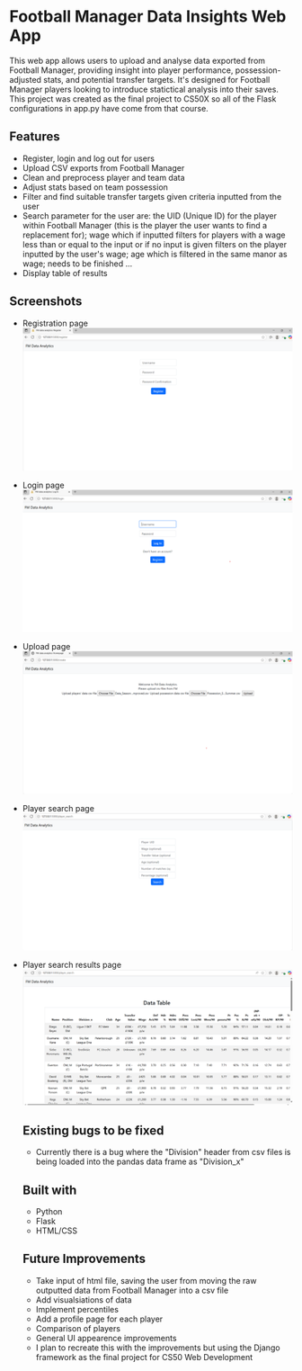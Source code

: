 # Football Manager Data Insights Web App 

This web app allows users to upload and analyse data exported from Football Manager, providing insight into player performance, possession-adjusted stats, and potential transfer targets. It's designed for Football Manager players looking to introduce statictical analysis into their saves. This project was created as the final project to CS50X so all of the Flask configurations in app.py have come from that course.

## Features 
- Register, login and log out for users
- Upload CSV exports from Football Manager
- Clean and preprocess player and team data
- Adjust stats based on team possession
- Filter and find suitable transfer targets given criteria inputted from the user
- Search parameter for the user are: the UID (Unique ID) for the player within Football Manager (this is the player the user wants to find a replacement for); wage which if inputted filters for players with a wage less than or equal to the input or if no input is given filters on the player inputted by the user's wage; age which is filtered in the same manor as wage; needs to be finished ...
- Display table of results

## Screenshots
- Registration page
  ![Registration page](registration.png)
- Login page
  ![Login page](Login.png)
- Upload page
  ![Upload page](Upload.png)
- Player search page
  ![Player search page](Player_search.png)
- Player search results page
  ![Search results page](Results.png)

  ## Existing bugs to be fixed
  - Currently there is a bug where the "Division" header from csv files is being loaded into the pandas data frame as "Division_x"
 
  ## Built with
  - Python
  - Flask
  - HTML/CSS
 
  ## Future Improvements
  - Take input of html file, saving the user from moving the raw outputted data from Football Manager into a csv file
  - Add visualsiations of data
  - Implement percentiles
  - Add a profile page for each player
  - Comparison of players
  - General UI appearence improvements
  - I plan to recreate this with the improvements but using the Django framework as the final project for CS50 Web Development
